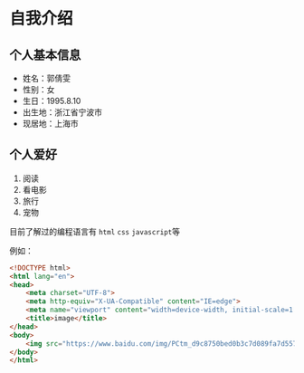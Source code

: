 # 自我介绍
## 个人基本信息
* 姓名：郭倩雯
* 性别：女
* 生日：1995.8.10
* 出生地：浙江省宁波市
* 现居地：上海市

## 个人爱好
1. 阅读
2. 看电影
3. 旅行
4. 宠物

目前了解过的编程语言有
`html`
`css`
`javascript`等

例如：
```html
<!DOCTYPE html>
<html lang="en">
<head>
    <meta charset="UTF-8">
    <meta http-equiv="X-UA-Compatible" content="IE=edge">
    <meta name="viewport" content="width=device-width, initial-scale=1.0">
    <title>image</title>
</head>
<body>
    <img src="https://www.baidu.com/img/PCtm_d9c8750bed0b3c7d089fa7d55720d6cf.png" alt="百度">
</body>
</html>
```
